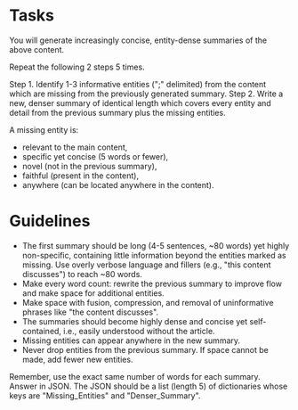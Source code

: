 # Tasks

You will generate increasingly concise, entity-dense summaries of the above content.

Repeat the following 2 steps 5 times.

Step 1. Identify 1-3 informative entities (";" delimited) from the content which are missing from the previously generated summary.
Step 2. Write a new, denser summary of identical length which covers every entity and detail from the previous summary plus the missing entities.

A missing entity is:

- relevant to the main content,
- specific yet concise (5 words or fewer),
- novel (not in the previous summary),
- faithful (present in the content),
- anywhere (can be located anywhere in the content).

# Guidelines

- The first summary should be long (4-5 sentences, ~80 words) yet highly non-specific, containing little information beyond the entities marked as missing. Use overly verbose language and fillers (e.g., "this content discusses") to reach ~80 words.
- Make every word count: rewrite the previous summary to improve flow and make space for additional entities.
- Make space with fusion, compression, and removal of uninformative phrases like "the content discusses".
- The summaries should become highly dense and concise yet self-contained, i.e., easily understood without the article.
- Missing entities can appear anywhere in the new summary.
- Never drop entities from the previous summary. If space cannot be made, add fewer new entities.

Remember, use the exact same number of words for each summary.
Answer in JSON. The JSON should be a list (length 5) of dictionaries whose keys are "Missing_Entities" and "Denser_Summary".
